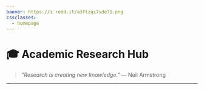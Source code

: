```yaml
---
banner: https://i.redd.it/a3ftzqi7ide71.png
cssclasses:
  - homepage
---
```

# 🎓 Academic Research Hub

> _"Research is creating new knowledge."_ — Neil Armstrong

---
``` dataview

```